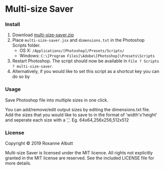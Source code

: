 # Multi-size Saver
### Install

1. Download [multi-size-saver.zip](https://github.com/RoxanneAlbutt/photoshop-multi-size-saver/blob/master/multi-size-saver.zip?raw=true)
2. Place `multi-size-saver.jsx` and `dimensions.txt` in the Photoshop Scripts folder.
	- OS X: `/Applications/[Photoshop]/Presets/Scripts/`
	- Windows: `C:\[Program Files]\Adobe\[Photoshop]\Presets\Scripts`
4. Restart Photoshop. The script should now be available in `File ? Scripts ? multi-size-saver`.
5. Alternatively, if you would like to set this script as a shortcut key you can do so by  

### Usage
Save Photoshop file into multiple sizes in one click.

You can add/remove/edit output sizes by editing the dimensions.txt file. Add the sizes that you would like to save to in the format of 'width'x'height' and seperate each size with a ','. Eg. 64x64,256x256,512x512 


### License
Copyright © 2019 Roxanne Albutt 

Multi-size Saver is licensed under the MIT licence. All rights not explicitly granted in the MIT license are reserved. See the included LICENSE file for more details.
